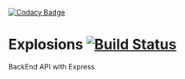 [![Codacy Badge](https://api.codacy.com/project/badge/Grade/21ace5db8fbf4e9baa18c2ccde7aab57)](https://app.codacy.com/app/ArcaDelDelirio/explotionExpress?utm_source=github.com&utm_medium=referral&utm_content=ArcaDelDelirio/explotionExpress&utm_campaign=Badge_Grade_Settings)
# Explosions [![Build Status](https://travis-ci.com/ArcaDelDelirio/explotionExpress.svg?branch=master)](https://travis-ci.com/ArcaDelDelirio/explotionExpress)
BackEnd API with Express 

